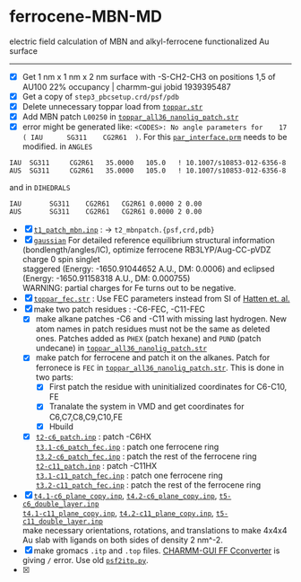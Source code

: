 # ferrocene-MBN-MD
electric field calculation of MBN and alkyl-ferrocene functionalized Au surface

----  
  - [X] Get 1 nm x 1 nm x 2 nm surface with -S-CH2-CH3 on positions 1,5 of AU100 22% occupancy | charmm-gui jobid 1939395487
  - [X] Get a copy of `step3_pbcsetup.crd/psf/pdb`  
  - [X] Delete unnecessary toppar load from [`toppar.str`](/setup/toppar.str)  
  - [X] Add MBN patch `L00250` in [`toppar_all36_nanolig_patch.str`](/setup/toppar/toppar_all36_nanolig_patch.str)  
  - [X] error might be generated like: `<CODES>: No angle parameters for    17 ( IAU      SG311    CG2R61  )`. For this [`par_interface.prm`](/setup/toppar/par_interface.prm) needs to be modified. in `ANGLES`  
```
IAU  SG311     CG2R61   35.0000   105.0   ! 10.1007/s10853-012-6356-8
AUS  SG311     CG2R61   35.0000   105.0   ! 10.1007/s10853-012-6356-8
```  
and in `DIHEDRALS`  
```
IAU       SG311    CG2R61   CG2R61 0.0000 2 0.00
AUS       SG311    CG2R61   CG2R61 0.0000 2 0.00
```
  - [X] [`t1_patch_mbn.inp`](/setup/t1_patch_mbn.inp) : -> `t2_mbnpatch.{psf,crd,pdb}`  
  - [X] [`gaussian`](/setup/gaussian) For detailed reference equilibrium structural information (bondlength/angles/IC), optimize ferrocene RB3LYP/Aug-CC-pVDZ charge 0 spin singlet  
    staggered (Energy: -1650.91044652 A.U., DM: 0.0006) and eclipsed (Energy: -1650.91158318 A.U., DM: 0.000755)  
    WARNING: partial charges for Fe turns out to be negative.  
  - [X] [`toppar_fec.str`](/setup/toppar/toppar_fec.str) : Use FEC parameters instead from SI of [Hatten et. al.](https://chemistry-europe.onlinelibrary.wiley.com/doi/abs/10.1002/chem.200700358)
  - [X] make two patch residues : -C6-FEC, -C11-FEC
    - [X] make alkane patches -C6 and -C11 with missing last hydrogen. New atom names in patch residues must not be the same as deleted ones. Patches added as `PHEX` (patch hexane) and `PUND` (patch undecane) in [`toppar_all36_nanolig_patch.str`](/setup/toppar/toppar_all36_nanolig_patch.str)    
    - [X] make patch for ferrocene and patch it on the alkanes. Patch for ferronece is `FEC` in [`toppar_all36_nanolig_patch.str`](/setup/toppar/toppar_all36_nanolig_patch.str). This is done in two parts:  
      - [X] First patch the residue with uninitialized coordinates for C6-C10, FE  
      - [X] Tranalate the system in VMD and get coordinates for C6,C7,C8,C9,C10,FE  
      - [X] Hbuild  
    - [X] [`t2-c6_patch.inp`](/setup/t2-c6_patch.inp) : patch -C6HX  
          [`t3.1-c6_patch_fec.inp`](/setup/t3.1-c6_patch_fec.inp) : patch one ferrocene ring  
          [`t3.2-c6_patch_fec.inp`](/setup/t3.2-c6_patch_fec.inp) : patch the rest of the ferrocene ring  
          [`t2-c11_patch.inp`](/setup/t2-c11_patch.inp) : patch -C11HX   
          [`t3.1-c11_patch_fec.inp`](/setup/t3.1-c6_patch_fec.inp) : patch one ferrocene ring  
          [`t3.2-c11_patch_fec.inp`](/setup/t3.2-c6_patch_fec.inp) : patch the rest of the ferrocene ring  

  - [X] [`t4.1-c6_plane_copy.inp`](s/setup/t4.1-c6_plane_copy.inp), [`t4.2-c6_plane_copy.inp`](/setup/t4.2-c6_plane_copy.inp), [`t5-c6_double_layer.inp`](/setup/t5-c6_double_layer.inp)  
        [`t4.1-c11_plane_copy.inp`](s/setup/t4.1-c11_plane_copy.inp), [`t4.2-c11_plane_copy.inp`](/setup/t4.2-c11_plane_copy.inp), [`t5-c11_double_layer.inp`](/setup/t5-c11_double_layer.inp)  
        make necessary orientations, rotations, and translations to make 4x4x4 Au slab with ligands on both sides of density 2 nm^-2.  
  - [X] make gromacs `.itp` and `.top` files. [CHARMM-GUI FF Cconverter](https://charmm-gui.org/?doc=input/converter.ffconverter) is giving `/` error. Use old [`psf2itp.py`](/setup/tools/psf2itp.py).
  - [X]


